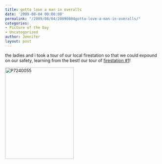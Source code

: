 ```yaml
---
title: gotta love a man in overalls
date: '2009-08-04 00:00:00'
permalink: "/2009/08/04/20090804gotta-love-a-man-in-overalls/"
categories:
- Picture of the Day
- Uncategorized
author: Jennifer
layout: post
---
```


the ladies and i took a tour of our local firestation so that we could expound on our safety, learning from the best! our tour of [firestation #1](http://www.flickr.com/photos/jenniferandJennifers_photos/ "firestation #1")!

<img class="alignnone size-medium wp-image-369" title="P7240055" src="http://www.madcitythree.com/wp-content/uploads/2009/08/P7240055-225x300.jpg" alt="P7240055" width="225" height="300" />

